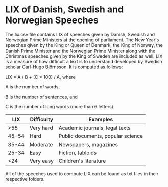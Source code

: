 LIX of Danish, Swedish and Norwegian Speeches
========
The lix.csv file contains LIX of speeches given by Danish, Swedish and Norwegian Prime Ministers at the opening of parliament. The New Year's speeches given by the King or Queen of Denmark, the King of Norway, the Danish Prime Minister and the Norwegian Prime Minister along with the Christmas speeches given by the King of Sweden are included as well. LIX is a measure of how difficult a text is to understand developed by Swedish scholar Carl-Hugo Björnsson. It is computed as follows:

LIX = A / B + (C * 100) / A, where

A is the number of words,

B is the number of sentences, and

C is the number of long words (more than 6 letters).

| LIX   | Difficulty | Examples                          |
| ----- | ---------- | --------------------------------- |
| >55   | Very hard  | Academic journals, legal texts    |
| 45-54 | Hard       | Public documents, popular science |
| 35-44 | Moderate   | Newspapers, magazines             |
| 25-34 | Easy       | Fiction, tabloids                 |
| <24   | Very easy  | Children's literature             |

All of the speeches used to compute LIX can be found as txt files in their respective folders.
